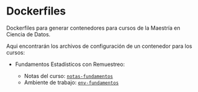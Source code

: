 # Dockerfiles 
Dockerfiles para generar contenedores para cursos de la Maestría en Ciencia de Datos.   

Aqui encontrarán los archivos de configuración de un contenedor para los cursos:  

- Fundamentos Estadísticos con Remuestreo: 

  - Notas del curso: [`notas-fundamentos`](https://github.com/agarbuno/dockerfiles/tree/master/notas-fundamentos)
  - Ambiente de trabajo: [`env-fundamentos`](https://github.com/agarbuno/dockerfiles/tree/master/env-fundamentos)
